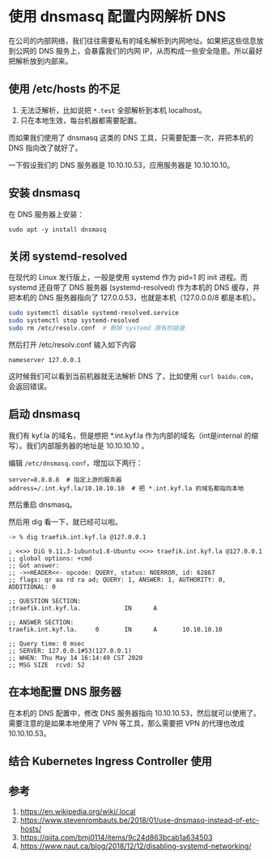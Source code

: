 # 使用 dnsmasq 配置内网解析 DNS

在公司的内部网络，我们往往需要私有的域名解析到内网地址。如果把这些信息放到公网的 DNS 服务上，会暴露我们的内网 IP，从而构成一些安全隐患。所以最好把解析放到内部来。

## 使用 /etc/hosts 的不足

1. 无法泛解析，比如说把 `*.test` 全部解析到本机 localhost。
2. 只在本地生效，每台机器都需要配置。

而如果我们使用了 dnsmasq 这类的 DNS 工具，只需要配置一次，并把本机的 DNS 指向改了就好了。

一下假设我们的 DNS 服务器是 10.10.10.53，应用服务器是 10.10.10.10。

## 安装 dnsmasq

在 DNS 服务器上安装：

```
sudo apt -y install dnsmasq
```

## 关闭 systemd-resolved

在现代的 Linux 发行版上，一般是使用 systemd 作为 pid=1 的 init 进程。而 systemd 还自带了 DNS 服务器 (systemd-resolved) 作为本机的 DNS 缓存，并把本机的 DNS 服务器指向了 127.0.0.53，也就是本机（127.0.0.0/8 都是本机）。

```bash
sudo systemctl disable systemd-resolved.service
sudo systemctl stop systemd-resolved
sudo rm /etc/resolv.conf  # 删掉 systemd 原有的链接
```

然后打开 /etc/resolv.conf 输入如下内容

```
nameserver 127.0.0.1
```

这时候我们可以看到当前机器就无法解析 DNS 了，比如使用 `curl baidu.com`，会返回错误。

## 启动 dnsmasq

我们有 kyf.la 的域名，但是想把 *.int.kyf.la 作为内部的域名（int是internal 的缩写）。我们内部服务器的地址是 10.10.10.10 。

编辑 `/etc/dnsmasq.conf`，增加以下两行：

```
server=8.8.8.8  # 指定上游的服务器
address=/.int.kyf.la/10.10.10.10  # 把 *.int.kyf.la 的域名都指向本地
```

然后重启 dnsmasq。

然后用 dig 看一下，就已经可以啦。

```
-> % dig traefik.int.kyf.la @127.0.0.1

; <<>> DiG 9.11.3-1ubuntu1.8-Ubuntu <<>> traefik.int.kyf.la @127.0.0.1
;; global options: +cmd
;; Got answer:
;; ->>HEADER<<- opcode: QUERY, status: NOERROR, id: 62867
;; flags: qr aa rd ra ad; QUERY: 1, ANSWER: 1, AUTHORITY: 0, ADDITIONAL: 0

;; QUESTION SECTION:
;traefik.int.kyf.la.            IN      A

;; ANSWER SECTION:
traefik.int.kyf.la.     0       IN      A       10.10.10.10

;; Query time: 0 msec
;; SERVER: 127.0.0.1#53(127.0.0.1)
;; WHEN: Thu May 14 16:14:49 CST 2020
;; MSG SIZE  rcvd: 52
```

## 在本地配置 DNS 服务器

在本机的 DNS 配置中，修改 DNS 服务器指向 10.10.10.53，然后就可以使用了。需要注意的是如果本地使用了 VPN 等工具，那么需要把 VPN 的代理也改成 10.10.10.53。

## 结合 Kubernetes Ingress Controller 使用

## 参考

1. https://en.wikipedia.org/wiki/.local
2. https://www.stevenrombauts.be/2018/01/use-dnsmasq-instead-of-etc-hosts/
3. https://qiita.com/bmj0114/items/9c24d863bcab1a634503
4. https://www.naut.ca/blog/2018/12/12/disabling-systemd-networking/